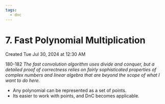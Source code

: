 ```yaml
---
tags:
  - dnc
---
```

# 7. Fast Polynomial Multiplication
Created Tue Jul 30, 2024 at 12:30 AM

180-182
*The fast convolution algorithm uses divide and conquer, but a detailed proof of correctness relies on fairly sophisticated properties of complex numbers and linear algebra that are beyond the scope of what I want to do here.*

- Any polynomial can be represented as a set of points.
- Its easier to work with points, and DnC becomes applicable.